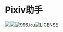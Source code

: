 # Pixiv助手

[![](https://img.shields.io/badge/语言-Python%203-%234bbf40.svg)](https://python.org)[![](https://img.shields.io/badge/作者-郝思儒-%2340bfbf.svg)](https://h-sr.tk)[![996.icu](https://img.shields.io/badge/链接-996.icu-red.svg)](https://996.icu)[![LICENSE](https://img.shields.io/badge/协议-Anti%20996-blue.svg)](https://github.com/996icu/996.ICU/blob/master/LICENSE_CN)
